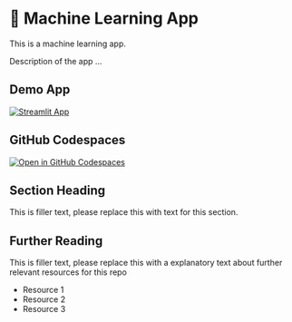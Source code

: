 # 🤖 Machine Learning App

This is a machine learning app.

Description of the app ...

## Demo App

[![Streamlit App](https://static.streamlit.io/badges/streamlit_badge_black_white.svg)](https://jm-machinelearning.streamlit.app/)

## GitHub Codespaces

[![Open in GitHub Codespaces](https://github.com/codespaces/badge.svg)](https://codespaces.new/streamlit/app-starter-kit?quickstart=1)

## Section Heading

This is filler text, please replace this with text for this section.

## Further Reading

This is filler text, please replace this with a explanatory text about further relevant resources for this repo
- Resource 1
- Resource 2
- Resource 3
